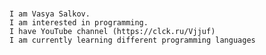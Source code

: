###
    I am Vasya Salkov.
    I am interested in programming.
    I have YouTube channel (https://clck.ru/Vjjuf)
    I am currently learning different programming languages
